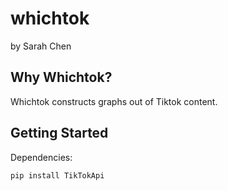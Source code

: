 # whichtok
by Sarah Chen

## Why Whichtok?
Whichtok constructs graphs out of Tiktok content.

## Getting Started
Dependencies:
```
pip install TikTokApi
```
